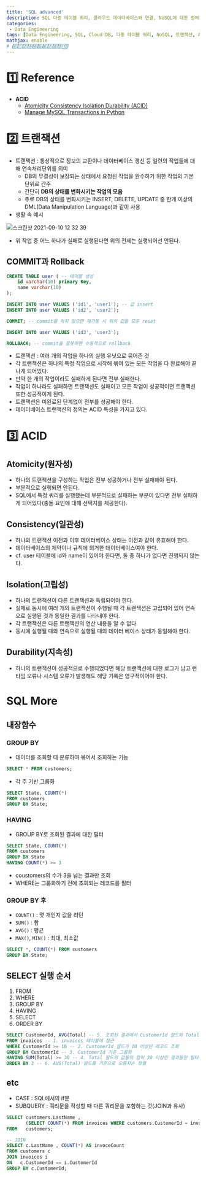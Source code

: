 ```yaml
---
title: 'SQL advanced'
description: SQL 다중 테이블 쿼리, 클라우드 데이터베이스와 연결, NoSQL에 대한 정의와 종류, 트랜잭션과 ACID, Group by 사용
categories:
 - Data Engineering
tags: [Data Engineering, SQL, Cloud DB, 다중 테이블 쿼리, NoSQL, 트랜잭션, ACID, Group by]
mathjax: enable
# 0️⃣1️⃣2️⃣3️⃣4️⃣5️⃣6️⃣7️⃣8️⃣9️⃣🔟
---
```


# 1️⃣ Reference
- **ACID**
  - [Atomicity Consistency Isolation Durability (ACID)](https://www.techopedia.com/definition/23949/atomicity-consistency-isolation-durability-acid-database-management-system)
  - [Manage MySQL Transactions in Python](https://pynative.com/python-mysql-transaction-management-using-commit-rollback/)

# 2️⃣ 트랜잭션
- 트랜잭션 : 통상적으로 정보의 교환이나 데이터베이스 갱신 등 일련의 작업들에 대해 연속처리단위를 의미
  - DB의 무결성이 보장되는 상태에서 요청된 작업을 완수하기 위한 작업의 기본 단위로 간주
  - 간단히 **DB의 상태를 변화시키는 작업의 모음**
  - 주로 DB의 상태를 변화시키는 INSERT, DELETE, UPDATE 중 한개 이상의 DML(Data Manipulation Language)과 같이 사용
- 생활 속 예시

![스크린샷 2021-09-10 12 32 39](https://user-images.githubusercontent.com/79494088/132795270-d5a3bb28-3990-417d-967e-0f453a9bb452.png)

- 위 작업 중 어느 하나가 실패로 실행된다면 위의 전제는 실행되어선 안된다.

## COMMIT과 Rollback

```sql
CREATE TABLE user ( -- 테이블 생성
	id varchar(10) primary Key,
	name varchar(10)
);

INSERT INTO user VALUES ('id1', 'user1'); -- 값 insert
INSERT INTO user VALUES ('id2', 'user2');

COMMIT; -- commit을 하지 않으면 재가동 시 위의 값들 모두 reset

INSERT INTO user VALUES ('id3', 'user3');

ROLLBACK; -- commit을 잘못하면 수동적으로 rollback
```

- 트랜잭션 : 여러 개의 작업을 하나의 실행 유닛으로 묶어즌 것
- 각 트랜잭션은 하나의 특정 작업으로 시작해 묶여 있는 모든 작업을 다 완료해야 끝나게 되어있다.
- 만약 한 개의 작업이라도 실패하게 된다면 전부 실패한다.
- 작업이 하나라도 실패하면 트랜잭션도 실패이고 모든 작업이 성공적이면 트랜잭션 또한 성공적이게 된다.
- 트랜잭션은 미완료된 단계없이 전부를 성공해야 한다.
- 데이터베이스 트랜잭션의 정의는 ACID 특성을 가지고 있다.

# 3️⃣ ACID 

## Atomicity(원자성)
- 하나의 트랜잭션을 구성하는 작업은 전부 성공하거나 전부 실패해야 된다.
- 부분적으로 실행되면 안된다.
- SQL에서 특정 쿼리를 실행했는데 부분적으로 실패하는 부분이 있다면 전부 실패하게 되어있다(충돌 요인에 대해 선택지를 제공한다).

## Consistency(일관성)
- 하나의 트랜잭션 이전과 이후 데이터베이스 상태는 이전과 같이 유효해야 한다.
- 데이터베이스의 제약이나 규칙에 의거한 데이터베이스여야 한다.
- cf. user 테이블에 id와 name이 있어야 한다면, 둘 중 하나가 없다면 진행되지 않는다.

## Isolation(고립성)
- 하나의 트랜잭션이 다른 트랜잭션과 독립되어야 한다.
- 실제로 동시에 여러 개의 트랜잭션이 수행될 때 각 트랜잭션은 고립되어 있어 연속으로 실행된 것과 동일한 결과를 나타내야 한다.
- 각 트랜잭션은 다른 트랜잭션의 연산 내용을 알 수 없다.
- 동시에 실행될 때와 연속으로 실행될 때의 데이터 베이스 상태가 동일해야 한다.

## Durability(지속성)
- 하나의 트랜잭션이 성공적으로 수행되었다면 해당 트랜잭션에 대한 로그가 남고 런타임 오류나 시스템 오류가 발생해도 해당 기록은 영구적이어야 한다.

# SQL More

## 내장함수

### GROUP BY
- 데이터를 조회할 때 분류하여 묶어서 조회하는 기능

```sql
SELECT * FROM customers;
```

- 각 주 기반 그룹화

```sql
SELECT State, COUNT(*)
FROM customers
GROUP BY State;
```

### HAVING
- GROUP BY로 조회된 결과에 대한 필터

```sql
SELECT State, COUNT(*)
FROM customers
GROUP BY State
HAVING COUNT(*) >= 3
```

- coustomers의 수가 3을 넘는 결과만 조회
- WHERE는 그룹화하기 전에 조회되는 레코드를 필터

### GROUP BY 후
- `COUNT()` : 몇 개인지 값을 리턴
- `SUM()` : 합
- `AVG()` : 평균
- `MAX()`, `MIN()` : 최대, 최소값 

```sql
SELECT *, COUNT(*) FROM customers
GROUP BY State;
```

## SELECT 실행 순서
1. FROM
2. WHERE
3. GROUP BY
4. HAVING
5. SELECT
6. ORDER BY

```sql
SELECT CustomerId, AVG(Total) -- 5. 조회된 결과에서 CustomerId 필드와 Total 필드의 평균값 추출
FROM invoices -- 1. invoices 테이블에 접근
WHERE CustomerId >= 10 -- 2. CustomerId 필드가 10 이상인 레코드 조회
GROUP BY CustomerId -- 3. CustomerId 기준 그룹화
HAVING SUM(Total) >= 30 -- 4. Total 필드의 값들의 합이 30 이상인 결과들만 필터
ORDER BY 2 -- 6. AVG(Total) 필드를 기준으로 오름차순 정렬
```

## etc
- CASE : SQL에서의 if문
- SUBQUERY : 쿼리문을 작성할 때 다른 쿼리문을 포함하는 것(JOIN과 유사)

```sql
SELECT customers.LastName ,
	   (SELECT COUNT(*) FROM invoices WHERE customers.CustomerId = invoices.CustomerId) AS InvoiceCount
FROM   customers;

-- JOIN
SELECT c.LastName , COUNT(*) AS invoceCount
FROM customers c
JOIN invoices i 
ON   c.CustomerId == i.CustomerId
GROUP BY c.CustomerId;
```